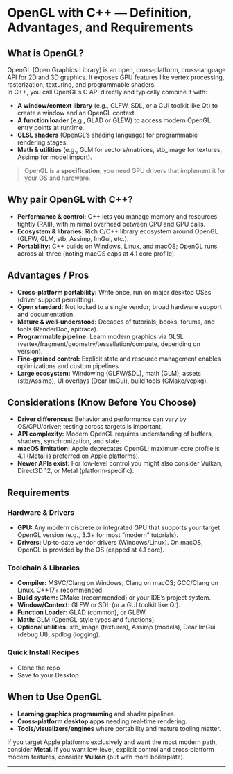 # OpenGL with C++ — Definition, Advantages, and Requirements

## What is OpenGL?
OpenGL (Open Graphics Library) is an open, cross‑platform, cross‑language API for 2D and 3D graphics. It exposes GPU features like vertex processing, rasterization, texturing, and programmable shaders.  
In C++, you call OpenGL’s C API directly and typically combine it with:
- **A window/context library** (e.g., GLFW, SDL, or a GUI toolkit like Qt) to create a window and an OpenGL context.
- **A function loader** (e.g., GLAD or GLEW) to access modern OpenGL entry points at runtime.
- **GLSL shaders** (OpenGL’s shading language) for programmable rendering stages.
- **Math & utilities** (e.g., GLM for vectors/matrices, stb_image for textures, Assimp for model import).

> OpenGL is a **specification**; you need GPU drivers that implement it for your OS and hardware.

## Why pair OpenGL with C++?
- **Performance & control:** C++ lets you manage memory and resources tightly (RAII), with minimal overhead between CPU and GPU calls.
- **Ecosystem & libraries:** Rich C/C++ library ecosystem around OpenGL (GLFW, GLM, stb, Assimp, ImGui, etc.).
- **Portability:** C++ builds on Windows, Linux, and macOS; OpenGL runs across all three (noting macOS caps at 4.1 core profile).

## Advantages / Pros
- **Cross‑platform portability:** Write once, run on major desktop OSes (driver support permitting).
- **Open standard:** Not locked to a single vendor; broad hardware support and documentation.
- **Mature & well‑understood:** Decades of tutorials, books, forums, and tools (RenderDoc, apitrace).
- **Programmable pipeline:** Learn modern graphics via GLSL (vertex/fragment/geometry/tessellation/compute, depending on version).
- **Fine‑grained control:** Explicit state and resource management enables optimizations and custom pipelines.
- **Large ecosystem:** Windowing (GLFW/SDL), math (GLM), assets (stb/Assimp), UI overlays (Dear ImGui), build tools (CMake/vcpkg).

## Considerations (Know Before You Choose)
- **Driver differences:** Behavior and performance can vary by OS/GPU/driver; testing across targets is important.
- **API complexity:** Modern OpenGL requires understanding of buffers, shaders, synchronization, and state.
- **macOS limitation:** Apple deprecates OpenGL; maximum core profile is 4.1 (Metal is preferred on Apple platforms).
- **Newer APIs exist:** For low‑level control you might also consider Vulkan, Direct3D 12, or Metal (platform‑specific).

## Requirements

### Hardware & Drivers
- **GPU:** Any modern discrete or integrated GPU that supports your target OpenGL version (e.g., 3.3+ for most “modern” tutorials).
- **Drivers:** Up‑to‑date vendor drivers (Windows/Linux). On macOS, OpenGL is provided by the OS (capped at 4.1 core).

### Toolchain & Libraries
- **Compiler:** MSVC/Clang on Windows; Clang on macOS; GCC/Clang on Linux. C++17+ recommended.
- **Build system:** CMake (recommended) or your IDE’s project system.
- **Window/Context:** GLFW or SDL (or a GUI toolkit like Qt).
- **Function Loader:** GLAD (common), or GLEW.
- **Math:** GLM (OpenGL‑style types and functions).
- **Optional utilities:** stb_image (textures), Assimp (models), Dear ImGui (debug UI), spdlog (logging).

### Quick Install Recipes
- Clone the repo
- Save to your Desktop

## When to Use OpenGL
- **Learning graphics programming** and shader pipelines.
- **Cross‑platform desktop apps** needing real‑time rendering.
- **Tools/visualizers/engines** where portability and mature tooling matter.

If you target Apple platforms exclusively and want the most modern path, consider **Metal**. If you want low‑level, explicit control and cross‑platform modern features, consider **Vulkan** (but with more boilerplate).

---

